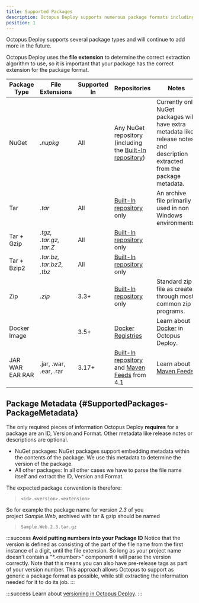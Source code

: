 ```yaml
---
title: Supported Packages
description: Octopus Deploy supports numerous package formats including NuGet, Tar, ZIP and docker images.
position: 1
---
```


Octopus Deploy supports several package types and will continue to add more in the future.

Octopus Deploy uses the **file extension** to determine the correct extraction algorithm to use, so it is important that your package has the correct extension for the package format.

| Package Type | File Extensions          | Supported In | Repositories                             | Notes                                    |
| ------------ | ------------------------- | ----------- | ---------------------------------------- | ---------------------------------------- |
| NuGet        | *.nupkg*                  | All |Any NuGet repository (including the [Built-In repository](/docs/packaging-applications/package-repositories/pushing-packages-to-the-built-in-repository.md)) | Currently only NuGet packages will have extra metadata like release notes and description extracted from the package metadata. |
| Tar          | *.tar*                    | All | [Built-In repository](/docs/packaging-applications/package-repositories/pushing-packages-to-the-built-in-repository.md) only | An archive file primarily used in non Windows environments. |
| Tar + Gzip   | *.tgz, .tar.gz, .tar.Z*  | All | [Built-In repository](/docs/packaging-applications/package-repositories/pushing-packages-to-the-built-in-repository.md) only |                                          |
| Tar + Bzip2  | *.tar.bz, .tar.bz2, .tbz* | All | [Built-In repository](/docs/packaging-applications/package-repositories/pushing-packages-to-the-built-in-repository.md) only |                                          |
| Zip          | *.zip*                    | 3.3+ | [Built-In repository](/docs/packaging-applications/package-repositories/pushing-packages-to-the-built-in-repository.md) only | Standard zip file as created through most common zip programs. |
| Docker Image |                           | 3.5+ | [Docker Registries](/docs/deploying-applications/docker-containers/registries/index.md) | Learn about [Docker](/docs/guides/docker/index.md) in Octopus Deploy. || JAR WAR EAR RAR | .jar, .war, .ear, .rar | 3.17+ |  [Built-In repository](/docs/packaging-applications/package-repositories/pushing-packages-to-the-built-in-repository.md) and [Maven Feeds](/docs/packaging-applications/package-repositories/maven-feeds.md) from 4.1 |  Learn about [Maven Feeds](/docs/packaging-applications/package-repositories/maven-feeds.md) |

## Package Metadata {#SupportedPackages-PackageMetadata}

The only required pieces of information Octopus Deploy **requires** for a package are an ID, Version and Format. Other metadata like release notes or descriptions are optional.

- NuGet packages: NuGet packages support embedding metadata within the contents of the package. We use this metadata to determine the version of the package.
- All other packages: In all other cases we have to parse the file name itself and extract the ID, Version and Format.

The expected package convention is therefore:

> `<id>.<version>.<extension>`

So for example the package name for version *2.3* of you project *Sample.Web*, archived with tar & gzip should be named

> `Sample.Web.2.3.tar.gz`

:::success
**Avoid putting numbers into your Package ID**
Notice that the version is defined as consisting of the part of the file name from the first instance of a digit, until the file extension. So long as your project name doesn't contain a "*.&lt;number&gt;" component it will parse the version correctly. Note that this means you can also have pre-release tags as part of your version number. This approach allows Octopus to support as generic a package format as possible, while still extracting the information needed for it to do its job.
:::

:::success
Learn about [versioning in Octopus Deploy](/docs/packaging-applications/versioning-in-octopus-deploy.md).
:::
